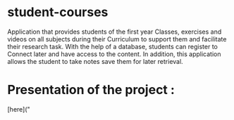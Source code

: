 # student-courses

 Application that provides students of the first year
 Classes, exercises and videos on all subjects during their
 Curriculum to support them and facilitate their research task.
 With the help of a database, students can register to
 Connect later and have access to the content.
 In addition, this application allows the student to take notes
 save them for later retrieval.
 
# Presentation of the project :
[here]("
 
